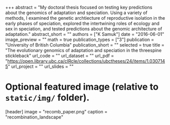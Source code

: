 +++
abstract = "My doctoral thesis focused on testing key predictions about the genomics of adaptation and speciation.  Using a variety of methods, I examined the genetic archtiecture of reproductive isolation in the early phases of speciation, explored the intertwining roles of ecology and sex in speciation, and tested predictions about the genomic architecture of adaptation."
abstract_short = ""
authors = ["K Samuk"]
date = "2016-06-01"
image_preview = ""
math = true
publication_types = ["3"]
publication = "University of British Columbia"
publication_short = ""
selected = true
title = "The evolutionary genomics of adaptation and speciation in the threespine stickleback"
url_code = ""
url_dataset = ""
url_pdf = "https://open.library.ubc.ca/cIRcle/collections/ubctheses/24/items/1.0307145"
url_project = ""
url_slides = ""

# Optional featured image (relative to `static/img/` folder).
[header]
image = "recomb_paper.png"
caption = "recombination_landscape"

